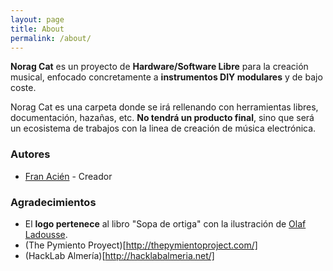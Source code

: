 ```yaml
---
layout: page
title: About
permalink: /about/
---
```


**Norag Cat** es un proyecto de **Hardware/Software Libre** para la creación musical, enfocado concretamente a **instrumentos DIY modulares** y de bajo coste.

Norag Cat es una carpeta donde se irá rellenando con herramientas libres, documentación, hazañas, etc. **No tendrá un producto final**, sino que será un ecosistema de trabajos con la linea de creación de música electrónica.

### Autores
* [Fran Acién](https://github.com/acien101) - Creador

### Agradecimientos
* El **logo pertenece** al libro "Sopa de ortiga" con la ilustración de [Olaf Ladousse](http://www.olafladousse.com/).
* (The Pymiento Proyect)[http://thepymientoproject.com/]
* (HackLab Almería)[http://hacklabalmeria.net/]
